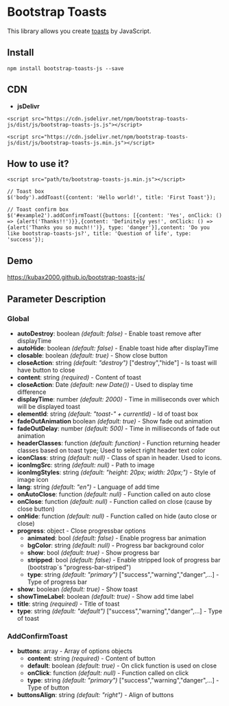 # Bootstrap Toasts
This library allows you create <a href="https://getbootstrap.com/docs/4.3/components/toasts/" title="Toasts">toasts</a> by JavaScript.

## Install

```
npm install bootstrap-toasts-js --save
```

## CDN
- **jsDelivr**
```
<script src="https://cdn.jsdelivr.net/npm/bootstrap-toasts-js/dist/js/bootstrap-toasts-js.js"></script>
```
```
<script src="https://cdn.jsdelivr.net/npm/bootstrap-toasts-js/dist/js/bootstrap-toasts-js.min.js"></script>
```

## How to use it?
```
<script src="path/to/bootstrap-toasts-js.min.js"></script>

// Toast box
$('body').addToast({content: 'Hello world!', title: 'First Toast'});

// Toast confirm box
$('#example2').addConfirmToast({buttons: [{content: 'Yes', onClick: () => {alert('Thanks!!')}},{content: 'Definitely yes!', onClick: () => {alert('Thanks you so much!!')}, type: 'danger'}],content: 'Do you like bootstrap-toasts-js?', title: 'Question of life', type: 'success'});
```

## Demo 

<a href="https://kubax2000.github.io/bootstrap-toasts-js/" target="_blank" title="bootstrap-toasts-js">https://kubax2000.github.io/bootstrap-toasts-js/</a>

## Parameter Description

### Global

- **autoDestroy**: boolean <i>(default: false)</i> - Enable toast remove after displayTime
- **autoHide**: boolean <i>(default: false)</i> - Enable toast hide after displayTime
- **closable**: boolean <i>(default: true)</i> - Show close button
- **closeAction**: string <i>(default: "destroy")</i> ["destroy","hide"] - Is toast will have button to close
- **content**: string <i>(required)</i> - Content of toast
- **closeAction**: Date <i>(default: new Date())</i> - Used to display time difference
- **displayTime**: number <i>(default: 2000)</i> - Time in milliseconds over which will be displayed toast
- **elementId**: string <i>(default: "toast-" + currentId)</i> - Id of toast box
- **fadeOutAnimation** boolean <i>(default: true)</i> - Show fade out animation
- **fadeOutDelay**: number <i>(default: 500)</i> - Time in milliseconds of fade out animation
- **headerClasses**: function <i>(default: function)</i> - Function returning header classes based on toast type; Used to select right header text color
- **iconClass**: string <i>(default: null)</i> - Class of span in header. Used to icons.
- **iconImgSrc**: string <i>(default: null)</i> - Path to image
- **iconImgStyles**: string <i>(default: "height: 20px; width: 20px;")</i> - Style of image icon
- **lang**: string <i>(default: "en")</i> - Language of add time
- **onAutoClose**: function <i>(default: null)</i> - Function called on auto close
- **onClose**: function <i>(default: null)</i> - Function called on close (cause by close button)
- **onHide**: function <i>(default: null)</i> - Function called on hide (auto close or close)
- **progress**: object - Close progressbar options
  - **animated**: bool <i>(default: false)</i> - Enable progress bar animation
  - **bgColor**: string <i>(default: null)</i> - Progress bar background color
  - **show**: bool <i>(default: true)</i> - Show progress bar
  - **stripped**: bool <i>(default: false)</i> - Enable stripped look of progress bar (bootstrap`s "progress-bar-striped")
  - **type**: string <i>(default: "primary")</i> ["success","warning","danger",...] - Type of progress bar
- **show**: boolean <i>(default: true)</i> - Show toast
- **showTimeLabel**: boolean <i>(default: true)</i> - Show add time label
- **title**: string <i>(required)</i> - Title of toast
- **type**: string <i>(default: "default")</i> ["success","warning","danger",...] - Type of toast

### AddConfirmToast

- **buttons**: array - Array of options objects
  - **content**: string <i>(required)</i> - Content of button
  - **default**: boolean <i>(default: true)</i> - On click function is used on close
  - **onClick**: function <i>(default: null)</i> - Function called on click
  - **type**: string <i>(default: "primary")</i> ["success","warning","danger",...] - Type of button
- **buttonsAlign**: string <i>(default: "right")</i> - Align of buttons
